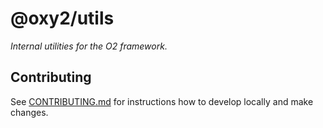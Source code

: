 # @oxy2/utils

_Internal utilities for the O2 framework._

## Contributing

See [CONTRIBUTING.md](../../../CONTRIBUTING.md) for instructions how to develop locally and make changes.
